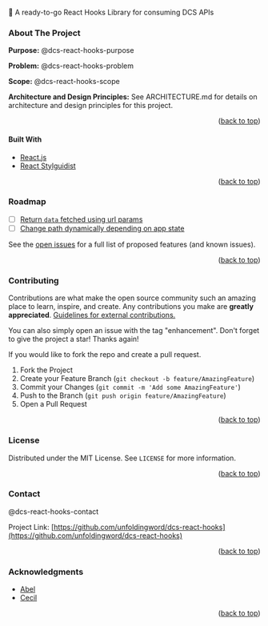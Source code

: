 <!-- title: Introduction, depht: 0 -->

<div id="top"></div>

<!-- PROJECT LOGO -->
<br />
👟 A ready-to-go React Hooks Library for consuming DCS APIs

<!-- ABOUT THE PROJECT -->
### About The Project

**Purpose:**
@dcs-react-hooks-purpose

**Problem:**
@dcs-react-hooks-problem

**Scope:**
@dcs-react-hooks-scope

**Architecture and Design Principles:**
See ARCHITECTURE.md for details on architecture and design principles for this project.

<p align="right">(<a href="#top">back to top</a>)</p>



#### Built With

* [React.js](https://reactjs.org/)
* [React Stylguidist](https://react-styleguidist.js.org)

<p align="right">(<a href="#top">back to top</a>)</p>


<!-- ROADMAP -->
### Roadmap

- [ ] [Return `data` fetched using url params](https://github.com/unfoldingword/dcs-react-hooks/issues/16)
- [ ] [Change path dynamically depending on app state](https://github.com/unfoldingword/dcs-react-hooks/issues/4)

See the [open issues](https://github.com/unfoldingword/dcs-react-hooks/issues) for a full list of proposed features (and known issues).

<p align="right">(<a href="#top">back to top</a>)</p>


<!-- CONTRIBUTING -->
### Contributing

Contributions are what make the open source community such an amazing place to learn, inspire, and create. Any contributions you make are **greatly appreciated**.  [Guidelines for external contributions.](https://forum.door43.org)

You can also simply open an issue with the tag "enhancement".
Don't forget to give the project a star! Thanks again!

If you would like to fork the repo and create a pull request. 

1. Fork the Project
2. Create your Feature Branch (`git checkout -b feature/AmazingFeature`)
3. Commit your Changes (`git commit -m 'Add some AmazingFeature'`)
4. Push to the Branch (`git push origin feature/AmazingFeature`)
5. Open a Pull Request

<p align="right">(<a href="#top">back to top</a>)</p>


<!-- LICENSE -->
### License

Distributed under the MIT License. See `LICENSE` for more information.

<p align="right">(<a href="#top">back to top</a>)</p>


<!-- CONTACT -->
### Contact

@dcs-react-hooks-contact

Project Link: [https://github.com/unfoldingword/dcs-react-hooks](https://github.com/unfoldingword/dcs-react-hooks)

<p align="right">(<a href="#top">back to top</a>)</p>



<!-- ACKNOWLEDGMENTS -->
### Acknowledgments

* [Abel](https://github.com/abelpz)
* [Cecil](https://github.com/mandolyte)

<p align="right">(<a href="#top">back to top</a>)</p>
